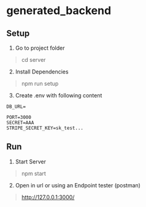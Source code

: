 # generated_backend

## Setup

1. Go to project folder

> cd server

2. Install Dependencies

> npm run setup

3. Create .env with following content

````
DB_URL=

PORT=3000
SECRET=AAA
STRIPE_SECRET_KEY=sk_test...

````

## Run

1. Start Server

> npm start

2. Open in url or using an Endpoint tester (postman)

> http://127.0.0.1:3000/
